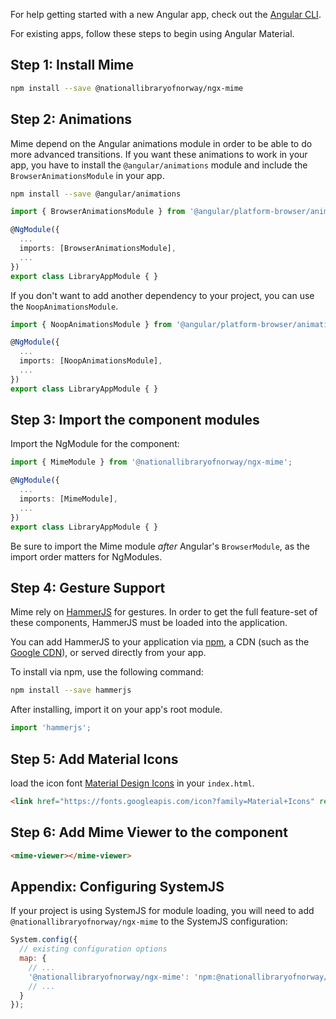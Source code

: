 For help getting started with a new Angular app, check out the
[Angular CLI](https://cli.angular.io/).

For existing apps, follow these steps to begin using Angular Material.

## Step 1: Install Mime

```bash
npm install --save @nationallibraryofnorway/ngx-mime
```

## Step 2: Animations

Mime depend on the Angular animations module in order to be able to do
more advanced transitions. If you want these animations to work in your app, you have to
install the `@angular/animations` module and include the `BrowserAnimationsModule` in your app.

```bash
npm install --save @angular/animations
```

```ts
import { BrowserAnimationsModule } from '@angular/platform-browser/animations';

@NgModule({
  ...
  imports: [BrowserAnimationsModule],
  ...
})
export class LibraryAppModule { }
```

If you don't want to add another dependency to your project, you can use the `NoopAnimationsModule`.

```ts
import { NoopAnimationsModule } from '@angular/platform-browser/animations';

@NgModule({
  ...
  imports: [NoopAnimationsModule],
  ...
})
export class LibraryAppModule { }
```

## Step 3: Import the component modules

Import the NgModule for the component: 

```ts
import { MimeModule } from '@nationallibraryofnorway/ngx-mime';

@NgModule({
  ...
  imports: [MimeModule],
  ...
})
export class LibraryAppModule { }
```

Be sure to import the Mime module _after_ Angular's 
`BrowserModule`, as the import order matters for NgModules.

## Step 4: Gesture Support

Mime rely on
[HammerJS](http://hammerjs.github.io/) for gestures. In order to get the full feature-set of these
components, HammerJS must be loaded into the application.

You can add HammerJS to your application via [npm](https://www.npmjs.com/package/hammerjs), a CDN
(such as the [Google CDN](https://developers.google.com/speed/libraries/#hammerjs)), or served
directly from your app.

To install via npm, use the following command:
```bash
npm install --save hammerjs
```

After installing, import it on your app's root module.
```ts
import 'hammerjs';
```

## Step 5: Add Material Icons

load the icon font [Material Design Icons](https://material.io/icons/) in your `index.html`.

```html
<link href="https://fonts.googleapis.com/icon?family=Material+Icons" rel="stylesheet">
```

## Step 6: Add Mime Viewer to the component

```html
<mime-viewer></mime-viewer>
```

## Appendix: Configuring SystemJS

If your project is using SystemJS for module loading, you will need to add `@nationallibraryofnorway/ngx-mime`
to the SystemJS configuration:

```js
System.config({
  // existing configuration options
  map: {
    // ...
    '@nationallibraryofnorway/ngx-mime': 'npm:@nationallibraryofnorway/ngx-mime/bundles/material.umd.js',
    // ...
  }
});
```
